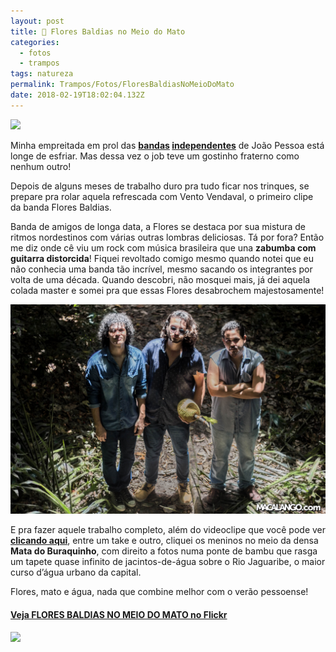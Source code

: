 ```yaml
---
layout: post
title: 🌱 Flores Baldias no Meio do Mato
categories:
  - fotos
  - trampos
tags: natureza
permalink: Trampos/Fotos/FloresBaldiasNoMeioDoMato
date: 2018-02-19T18:02:04.132Z
---
```

![](/images/uploads/1_4g9pprue7pf49fa-atchrq.png)

Minha empreitada em prol das **[bandas](/trampos/videos/2018/02/09/lugar-sem-direção-los-cabras-gigantes.html) [independentes](/trampos/videos/2017/08/10/zé-silva-abelha-abelhinha.html)** de João Pessoa está longe de esfriar. Mas dessa vez o job teve um gostinho fraterno como nenhum outro!

Depois de alguns meses de trabalho duro pra tudo ficar nos trinques, se prepare pra rolar aquela refrescada com Vento Vendaval, o primeiro clipe da banda Flores Baldias.

Banda de amigos de longa data, a Flores se destaca por sua mistura de ritmos nordestinos com várias outras lombras deliciosas. Tá por fora? Então me diz onde cê viu um rock com música brasileira que una **zabumba com guitarra distorcida**! Fiquei revoltado comigo mesmo quando notei que eu não conhecia uma banda tão incrível, mesmo sacando os integrantes por volta de uma década. Quando descobri, não mosquei mais, já dei aquela colada master e somei pra que essas Flores desabrochem majestosamente!

![](/images/uploads/1_bb_mmlru76tbetzujgkw_a.png)

E pra fazer aquele trabalho completo, além do videoclipe que você pode ver **[clicando aqui](/videos/trampos/2018/02/20/vento-vendaval-ao-vivo-flores-baldias.html)**, entre um take e outro, cliquei os meninos no meio da densa **Mata do Buraquinho**, com direito a fotos numa ponte de bambu que rasga um tapete quase infinito de jacintos-de-água sobre o Rio Jaguaribe, o maior curso d’água urbano da capital.

Flores, mato e água, nada que combine melhor com o verão pessoense!

#### **[Veja FLORES BALDIAS NO MEIO DO MATO no Flickr](https://flic.kr/s/aHsksydHHg)**

![](/images/uploads/1_4rm8hbnf_0k27-y5mcctcw.png)